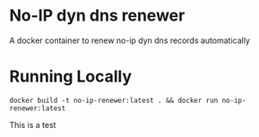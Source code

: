 # No-IP dyn dns renewer
A docker container to renew no-ip dyn dns records automatically


# Running Locally
```
docker build -t no-ip-renewer:latest . && docker run no-ip-renewer:latest
```
This is a test